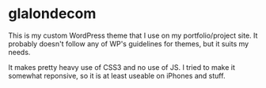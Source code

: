 glalondecom
===========

This is my custom WordPress theme that I use on my portfolio/project site.
It probably doesn't follow any of WP's guidelines for themes, but it suits my needs.

It makes pretty heavy use of CSS3 and no use of JS.
I tried to make it somewhat reponsive, so it is at least useable on iPhones and stuff.
